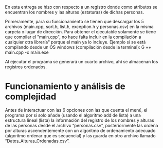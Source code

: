 En esta entrega se hizo con respecto a un registro donde como atributos se encuentran los nombres y las alturas (estaturas) de dichas personas.

Primeramente, para su funcionamiento se tienen que descargar los 5 archivos (main.cpp, sort.h, list.h, exception.h y personas.csv) en la misma carpeta o lugar de dirección. Para obtener el ejecutable solamente se tiene que compilar el "main.cpp", no hace falta incluir en la compilación a cualquier otra librería" porque el main ya lo incluye. Ejemplo si se está compilando desde un OS windows (compilación desde la terminal): G ++ main.cpp -o main.exe

Al ejecutar el programa se generará un cuarto archivo, ahí se almacenan los registros ordenados.

# Funcionamiento y análisis de complejidad

Antes de interactuar con las 6 opciones con las que cuenta el menú, el programa por si solo añade (usando el algoritmo add de lista) a una estructura lineal (lista) la información del registro de los nombres y alturas de las personas desde el archivo “personas.csv”, posteriormente las ordena por alturas ascendentemente con un algoritmo de ordenamiento adecuado (algoritmo ordenar que es secuencial) y las guarda en otro archivo llamado “Datos_Alturas_Ordenadas.csv”.
